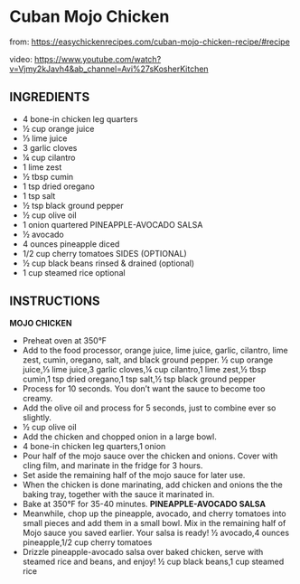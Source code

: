 # Cuban Mojo Chicken

from: https://easychickenrecipes.com/cuban-mojo-chicken-recipe/#recipe

video: https://www.youtube.com/watch?v=Vjmy2kJavh4&ab_channel=Avi%27sKosherKitchen

## INGREDIENTS

- 4 bone-in chicken leg quarters
- ½ cup orange juice
- ⅓ lime juice
- 3 garlic cloves
- ¼ cup cilantro
- 1 lime zest
- ½ tbsp cumin
- 1 tsp dried oregano
- 1 tsp salt
- ½ tsp black ground pepper
- ½ cup olive oil
- 1 onion quartered
  PINEAPPLE-AVOCADO SALSA
- ½ avocado
- 4 ounces pineapple diced
- 1/2 cup cherry tomatoes
  SIDES (OPTIONAL)
- ½ cup black beans rinsed & drained (optional)
- 1 cup steamed rice optional

## INSTRUCTIONS

**MOJO CHICKEN**

- Preheat oven at 350°F
- Add to the food processor, orange juice, lime juice, garlic, cilantro, lime zest, cumin, oregano, salt, and black ground pepper. ½ cup orange juice,⅓ lime juice,3 garlic cloves,¼ cup cilantro,1 lime zest,½ tbsp cumin,1 tsp dried oregano,1 tsp salt,½ tsp black ground pepper
- Process for 10 seconds. You don’t want the sauce to become too creamy.
- Add the olive oil and process for 5 seconds, just to combine ever so slightly.
- ½ cup olive oil
- Add the chicken and chopped onion in a large bowl.
- 4 bone-in chicken leg quarters,1 onion
- Pour half of the mojo sauce over the chicken and onions. Cover with cling film, and marinate in the fridge for 3 hours.
- Set aside the remaining half of the mojo sauce for later use.
- When the chicken is done marinating, add chicken and onions the the baking tray, together with the sauce it marinated in.
- Bake at 350°F for 35-40 minutes.
  **PINEAPPLE-AVOCADO SALSA**
- Meanwhile, chop up the pineapple, avocado, and cherry tomatoes into small pieces and add them in a small bowl. Mix in the remaining half of Mojo sauce you saved earlier. Your salsa is ready! ½ avocado,4 ounces pineapple,1/2 cup cherry tomatoes
- Drizzle pineapple-avocado salsa over baked chicken, serve with steamed rice and beans, and enjoy! ½ cup black beans,1 cup steamed rice
